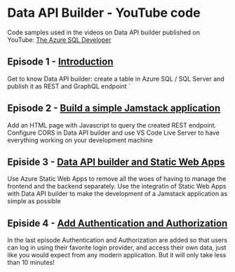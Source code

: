 # Data API Builder - YouTube code

Code samples used in the videos on Data API builder published on YouTube: [The Azure SQL Developer](https://www.youtube.com/channel/UCnN8kC6JjfTG2bOn5VTtNFg)

## Episode 1 - [Introduction](https://youtu.be/bqGuvTwqJTo)

Get to know Data API builder: create a table in Azure SQL / SQL Server and publish it as REST and GraphQL endpoint
`
## Episode 2 - [Build a simple Jamstack application](https://youtu.be/jw2V9NMdI14)

Add an HTML page with Javascript to query the created REST endpoint. Configure CORS in Data API builder and use VS Code Live Server to have everything working on your development machine

## Episide 3 - [Data API builder and Static Web Apps](https://youtu.be/NtS42CH5Qlk)

Use Azure Static Web Apps to remove all the woes of having to manage the frontend and the backend separately. Use the integratin of Static Web Apps with Data API builder to make the development of a Jamstack application as simple as possible

## Episide 4 - [Add Authentication and Authorization](https://youtu.be/20zgfmYzHlg)

In the last episode Authentication and Authorization are added so that users can log in using their favorite login provider, and access their own data, just like you would expect from any modern application. But it will only take less than 10 minutes! 
